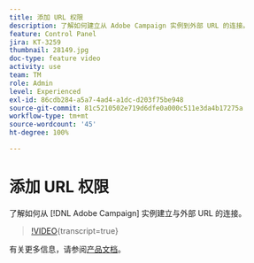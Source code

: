 ```yaml
---
title: 添加 URL 权限
description: 了解如何建立从 Adobe Campaign 实例到外部 URL 的连接。
feature: Control Panel
jira: KT-3259
thumbnail: 28149.jpg
doc-type: feature video
activity: use
team: TM
role: Admin
level: Experienced
exl-id: 86cdb284-a5a7-4ad4-a1dc-d203f75be948
source-git-commit: 81c5210502e719d6dfe0a000c511e3da4b17275a
workflow-type: tm+mt
source-wordcount: '45'
ht-degree: 100%

---
```


# 添加 URL 权限

了解如何从 [!DNL Adobe Campaign] 实例建立与外部 URL 的连接。

>[!VIDEO](https://video.tv.adobe.com/v/28149?learn=on){transcript=true}

有关更多信息，请参阅[产品文档](https://experienceleague.adobe.com/docs/control-panel/using/performance-monitoring/url-permissions.html?lang=zh-Hans)。
